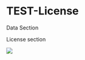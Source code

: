 # TEST-License

Data Section

License section

<a href="https://xceed.com/"><img src="https://user-images.githubusercontent.com/29377763/69274195-d9382200-0ba7-11ea-9ab7-bfce3126f35a.png"/></a>
